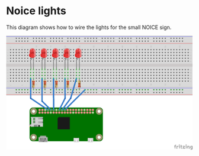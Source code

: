 # Noice lights

This diagram shows how to wire the lights for the small NOICE sign.

![](diagrams/noice_lights.png)
